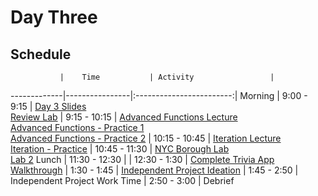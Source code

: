 # Day Three

## Schedule
 	           |	Time           | Activity                 |
-------------|----------------|:------------------------:|
 Morning	   |  9:00 - 9:15   | [Day 3 Slides](https://docs.google.com/presentation/d/1liExMeMs9lzwJPD3lPF4wcJLl3yMBHvC6CowKHUgTdA/edit?usp=sharing)<br>[Review Lab]()
       	     |  9:15 - 10:15  | [Advanced Functions Lecture](https://github.com/upperlinecode/intro-to-swift/blob/master/day-3/advanced-functions-lecture.md)<br>[Advanced Functions - Practice 1](https://github.com/upperlinecode/intro-to-swift/tree/master/day-3/AdvancedFunctionsPractice1.playground)<br>[Advanced Functions - Practice 2](https://github.com/upperlinecode/intro-to-swift/tree/master/day-3/AdvancedFunctionsPractice2.playground)
       	     |  10:15 - 10:45 | [Iteration Lecture](https://github.com/upperlinecode/intro-to-swift/blob/master/day-3/iterations-lecture.md)<br>[Iteration - Practice](https://github.com/upperlinecode/intro-to-swift/tree/master/day-3/IterationPractice.playground)
       	     |  10:45 - 11:30 | [NYC Borough Lab](https://github.com/upperlinecode/intro-to-swift/tree/master/day-3/NYBoroughs.playground)<br>[Lab 2]()
 Lunch       |  11:30 - 12:30 |
       	     |  12:30 - 1:30  | [Complete Trivia App Walkthrough](https://github.com/upperlinecode/intro-to-swift/blob/master/day-3/trivia-app-continued.md)
       	     |  1:30 - 1:45   | [Independent Project Ideation]()
       	     |  1:45 - 2:50   | Independent Project Work Time
       	     |  2:50 - 3:00   | Debrief

